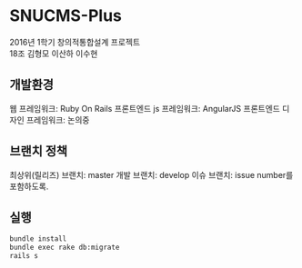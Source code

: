 # SNUCMS-Plus  
2016년 1학기 창의적통합설계 프로젝트  
18조 김형모 이산하 이수현

## 개발환경
웹 프레임워크: Ruby On Rails
프론트엔드 js 프레임워크: AngularJS
프론트엔드 디자인 프레임워크: 논의중

## 브랜치 정책
최상위(릴리즈) 브랜치: master
개발 브랜치: develop
이슈 브랜치: issue number를 포함하도록.

## 실행
```bash
bundle install
bundle exec rake db:migrate
rails s
```
